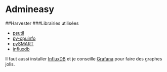 # Admineasy
##Harvester
###Librairies utilisées
- [psutil](http://pythonhosted.org/psutil/)
- [py-cpuinfo](https://github.com/workhorsy/py-cpuinfo)
- [pySMART](https://pypi.python.org/pypi/pySMART)
- [influxdb](https://influxdb-python.readthedocs.io/)

Il faut aussi installer [InfluxDB](https://docs.influxdata.com/influxdb/v1.3/introduction/getting_started/) et je conseille [Grafana](http://docs.grafana.org/) pour faire des graphes jolis.
